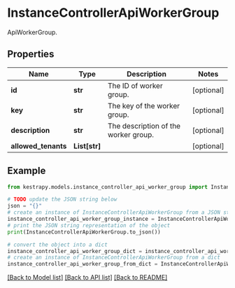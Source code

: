 # InstanceControllerApiWorkerGroup

ApiWorkerGroup.

## Properties

Name | Type | Description | Notes
------------ | ------------- | ------------- | -------------
**id** | **str** | The ID of worker group. | [optional] 
**key** | **str** | The key of the worker group. | [optional] 
**description** | **str** | The description of the worker group. | [optional] 
**allowed_tenants** | **List[str]** |  | [optional] 

## Example

```python
from kestrapy.models.instance_controller_api_worker_group import InstanceControllerApiWorkerGroup

# TODO update the JSON string below
json = "{}"
# create an instance of InstanceControllerApiWorkerGroup from a JSON string
instance_controller_api_worker_group_instance = InstanceControllerApiWorkerGroup.from_json(json)
# print the JSON string representation of the object
print(InstanceControllerApiWorkerGroup.to_json())

# convert the object into a dict
instance_controller_api_worker_group_dict = instance_controller_api_worker_group_instance.to_dict()
# create an instance of InstanceControllerApiWorkerGroup from a dict
instance_controller_api_worker_group_from_dict = InstanceControllerApiWorkerGroup.from_dict(instance_controller_api_worker_group_dict)
```
[[Back to Model list]](../README.md#documentation-for-models) [[Back to API list]](../README.md#documentation-for-api-endpoints) [[Back to README]](../README.md)


